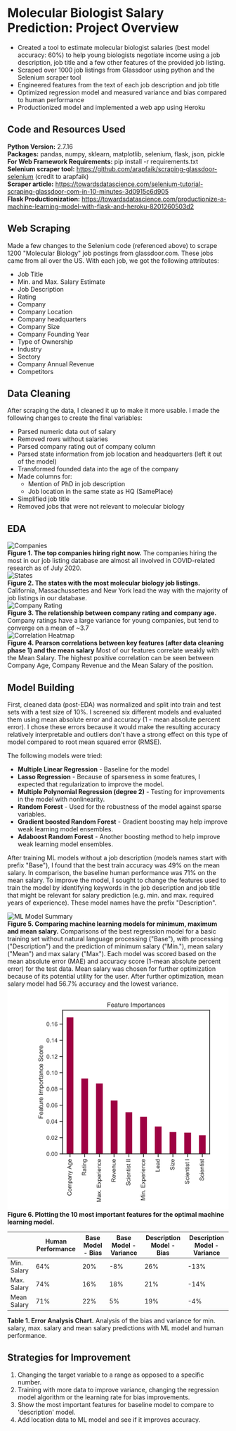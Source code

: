 # Molecular Biologist Salary Prediction: Project Overview
- Created a tool to estimate molecular biologist salaries (best model accuracy: 60%) to help young biologists negotiate income using a job description, job title and a few other features of the provided job listing. 
- Scraped over 1000 job listings from Glassdoor using python and the Selenium scraper tool 
- Engineered features from the text of each job description and job title 
- Optimized regression model and measured variance and bias compared to human performance
- Productionized model and implemented a web app using Heroku 

## Code and Resources Used 
**Python Version:** 2.7.16 <br>
**Packages:** pandas, numpy, sklearn, matplotlib, selenium, flask, json, pickle <br>
**For Web Framework Requirements:** pip install -r requirements.txt <br>
**Selenium scraper tool:** https://github.com/arapfaik/scraping-glassdoor-selenium (credit to arapfaik) <br>
**Scraper article:** https://towardsdatascience.com/selenium-tutorial-scraping-glassdoor-com-in-10-minutes-3d0915c6d905 <br>
**Flask Productionization:** https://towardsdatascience.com/productionize-a-machine-learning-model-with-flask-and-heroku-8201260503d2 <br>

## Web Scraping
Made a few changes to the Selenium code (referenced above) to scrape 1200 "Molecular Biology" job postings from glassdoor.com. These jobs came from all over the US. With each job, we got the following attributes: 

- Job Title
- Min. and Max. Salary Estimate
- Job Description 
- Rating
- Company
- Company Location
- Company headquarters
- Company Size
- Company Founding Year
- Type of Ownership 
- Industry
- Sectory
- Company Annual Revenue
- Competitors 

## Data Cleaning
After scraping the data, I cleaned it up to make it more usable. I made the following changes to create the final variables: 

- Parsed numeric data out of salary
- Removed rows without salaries 
- Parsed company rating out of company column
- Parsed state information from job location and headquarters (left it out of the model)
- Transformed founded data into the age of the company
- Made columns for:
  - Mention of PhD in job description
  - Job location in the same state as HQ (SamePlace)
- Simplified job title
- Removed jobs that were not relevant to molecular biology

## EDA 
![Companies](https://github.com/Kersh-Theva/MolecularBioSalary_Prediction/blob/master/ExploratoryDataAnalysis/Top10-01.png)<br>
**Figure 1. The top companies hiring right now.** The companies hiring the most in our job listing database are almost all involved in COVID-related research as of July 2020. <br>
![States](https://github.com/Kersh-Theva/MolecularBioSalary_Prediction/blob/master/ExploratoryDataAnalysis/JobsvsState.png)<br>
**Figure 2. The states with the most molecular biology job listings.** California, Massachussettes and New York lead the way with the majority of job listings in our database. <br>
![Company Rating](https://github.com/Kersh-Theva/MolecularBioSalary_Prediction/blob/master/ExploratoryDataAnalysis/RatingvCompanyAge.png)<br>
**Figure 3. The relationship between company rating and company age.** Company ratings have a large variance for young companies, but tend to converge on a mean of ~3.7 <br>
![Correlation Heatmap](https://github.com/Kersh-Theva/MolecularBioSalary_Prediction/blob/master/ExploratoryDataAnalysis/CorrelationHeatmap.png)<br>
**Figure 4. Pearson correlations between key features (after data cleaning phase 1) and the mean salary** Most of our features correlate weakly with the Mean Salary. The highest positive correlation can be seen between Company Age, Company Revenue and the Mean Salary of the position. <br>

## Model Building
First, cleaned data (post-EDA) was normalized and split into train and test sets with a test size of 10%. I screened six different models and evaluated them using mean absolute error and accuracy (1 - mean absolute percent error). I chose these errors because it would make the resulting accuracy relatively interpretable and outliers don't have a strong effect on this type of model compared to root mean squared error (RMSE). 

The following models were tried: 
- **Multiple Linear Regression** - Baseline for the model
- **Lasso Regression** - Because of sparseness in some features, I expected that regularization to improve the model. 
- **Multiple Polynomial Regression (degree 2)** - Testing for improvements in the model with nonlinearity. 
- **Random Forest** - Used for the robustness of the model against sparse variables. 
- **Gradient boosted Random Forest** - Gradient boosting may help improve weak learning model ensembles. 
- **Adaboost Random Forest** - Another boosting method to help improve weak learning model ensembles.

After training ML models without a job description (models names start with prefix "Base"), I found that the best train accuracy was 49% on the mean salary. In comparison, the baseline human performance was 71% on the mean salary. To improve the model, I sought to change the features used to train the model by identifying keywords in the job description and job title that might be relevant for salary prediction (e.g. min. and max. required years of experience). These model names have the prefix "Description". 

![ML Model Summary](https://github.com/Kersh-Theva/MolecularBioSalary_Prediction/blob/master/MLModels/ModelImprovements.svg)<br>
**Figure 5. Comparing machine learning models for minimum, maximum and mean salary.** Comparisons of the best regression model for a basic training set without natural language processing ("Base"), with processing ("Description") and the prediction of minimum salary ("Min."), mean salary ("Mean") and max salary ("Max"). Each model was scored based on the mean absolute error (MAE) and accuracy score (1-mean absolute percent error) for the test data. Mean salary was chosen for further optimization because of its potential utility for the user. After further optimization, mean salary model had 56.7% accuracy and the lowest variance. <br>
![Feature Importances](https://github.com/Kersh-Theva/MolecularBio-Salary-Prediction/blob/master/MLModels/featureImportance.svg) <br>
**Figure 6. Plotting the 10 most important features for the optimal machine learning model.** 

|             | Human Performance | Base Model - Bias | Base Model - Variance | Description Model - Bias | Description Model - Variance |
|-------------|-------------------|-------------------|-----------------------|--------------------------|------------------------------|
| Min. Salary | 64%               | 20%               | -8%                   | 26%                      | -13%                         |
| Max. Salary | 74%               | 16%               | 18%                   | 21%                      | -14%                         |
| Mean Salary | 71%               | 22%               | 5%                    | 19%                      | -4%                          | <br>


**Table 1. Error Analysis Chart.** Analysis of the bias and variance for min. salary, max. salary and mean salary predictions with ML model and human performance.

## Strategies for Improvement 
1. Changing the target variable to a range as opposed to a specific number. 
2. Training with more data to improve variance, changing the regression model algorithm or the learning rate for bias improvements. 
3. Show the most important features for baseline model to compare to 'description' model. 
4. Add location data to ML model and see if it improves accuracy. 
